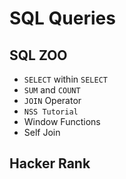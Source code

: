 # SQL Queries

## SQL ZOO
- `SELECT` within `SELECT`
- `SUM` and `COUNT`
- `JOIN` Operator
- `NSS Tutorial`
- Window Functions
- Self Join

## Hacker Rank

